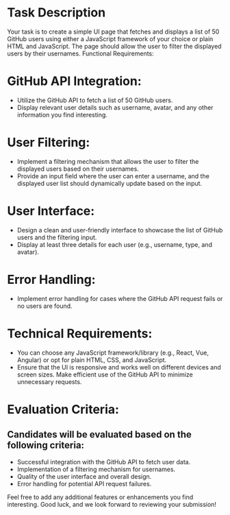 
# Task Description

Your task is to create a simple UI page that fetches and displays a list of 50 GitHub users using either a JavaScript framework of your choice or plain HTML and JavaScript. The page should allow the user to filter the displayed users by their usernames.
Functional Requirements:


# GitHub API Integration:
- Utilize the GitHub API to fetch a list of 50 GitHub users.
- Display relevant user details such as username, avatar, and any other information you find interesting.

# User Filtering:
- Implement a filtering mechanism that allows the user to filter the displayed users based on their usernames.
- Provide an input field where the user can enter a username, and the displayed user list should dynamically update based on the input.

# User Interface:
- Design a clean and user-friendly interface to showcase the list of GitHub users and the filtering input.
- Display at least three details for each user (e.g., username, type, and avatar).

# Error Handling:
- Implement error handling for cases where the GitHub API request fails or no users are found.

# Technical Requirements:
- You can choose any JavaScript framework/library (e.g., React, Vue, Angular) or opt for plain HTML, CSS, and JavaScript.
- Ensure that the UI is responsive and works well on different devices and screen sizes.
Make efficient use of the GitHub API to minimize unnecessary requests.

# Evaluation Criteria:
## Candidates will be evaluated based on the following criteria:
- Successful integration with the GitHub API to fetch user data.
- Implementation of a filtering mechanism for usernames.
- Quality of the user interface and overall design.
- Error handling for potential API request failures.


Feel free to add any additional features or enhancements you find interesting. Good luck, and we look forward to reviewing your submission!
